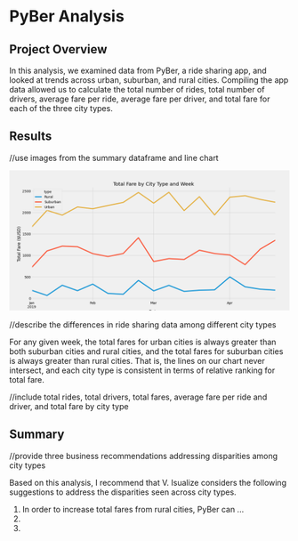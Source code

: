 # PyBer Analysis

## Project Overview
In this analysis, we examined data from PyBer, a ride sharing app, and looked at trends across urban, suburban, and rural cities. Compiling the app data allowed us to calculate the total number of rides, total number of drivers, average fare per ride, average fare per driver, and total fare for each of the three city types. 

## Results
//use images from the summary dataframe and line chart

![chart](Analysis/PyBer_fare_summary.png)

//describe the differences in ride sharing data among different city types

For any given week, the total fares for urban cities is always greater than both suburban cities and rural cities, and the total fares for suburban cities is always greater than rural cities. That is, the lines on our chart never intersect, and each city type is consistent in terms of relative ranking for total fare. 

//include total rides, total drivers, total fares, average fare per ride and driver, and total fare by city type

## Summary
//provide three business recommendations addressing disparities among city types

Based on this analysis, I recommend that V. Isualize considers the following suggestions to address the disparities seen across city types.

1. In order to increase total fares from rural cities, PyBer can ... 
2. 
3. 